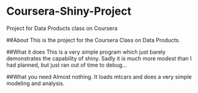 Coursera-Shiny-Project
======================

Project for Data Products class on Coursera

##About
This is the project for the Coursera Class on Data Products.

##What it does
This is a very simple program which just barely demonstrates the capability of shiny.
Sadly it is much more modest than I had planned, but just ran out of time to debug...

##What you need
Almost nothing.
It loads mtcars and does a very simple modeling and analysis. 


